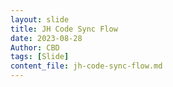 ```yaml
---
layout: slide
title: JH Code Sync Flow
date: 2023-08-28
Author: CBD
tags: [Slide]
content_file: jh-code-sync-flow.md
---
```

